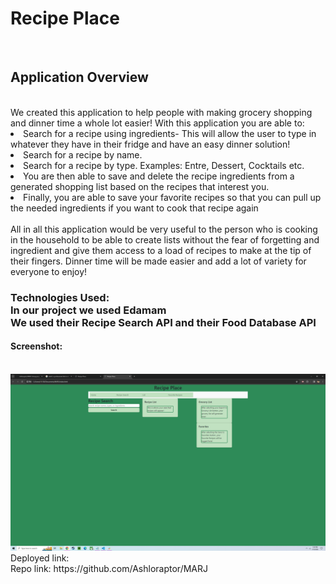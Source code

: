 <h1>Recipe Place</h1>
<br>

<h2>Application Overview</h2>
<br>
We created this application to help people with making grocery shopping and dinner time a whole lot easier! With this application you are able to:
<li> Search for a recipe using ingredients- This will allow the user to type in whatever they have in their fridge and have an easy dinner solution!
<li>Search for a recipe by name.
<li>Search for a recipe by type. Examples: Entre, Dessert, Cocktails etc.
<li>You are then able to save and delete the recipe ingredients from a generated shopping list based on the recipes that interest you.
<li>Finally, you are able to save your favorite recipes so that you can pull up the needed ingredients if you want to cook that recipe again
<br>
<br>All in all this application would be very useful to the person who is cooking in the household to be able to create lists without the fear of forgetting and ingredient and give them access to a load of recipes to make at the tip of their fingers. Dinner time will be made easier and add a lot of variety for everyone to enjoy!
<br><h3>Technologies Used:
<br> In our project we used Edamam
<br>We used their Recipe Search API and their Food Database API
<br><h4>Screenshot:</h4>
<br><img src="/Assets/screenshot.png">
<br>Deployed link:
<br>Repo link: https://github.com/Ashloraptor/MARJ